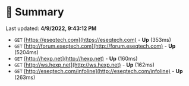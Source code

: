 # 📖 Summary
Last updated: **4/9/2022, 9:43:12 PM**

- `GET` [https://eseqtech.com](https://eseqtech.com) - **Up** (353ms)
- `GET` [http://forum.eseqtech.com](http://forum.eseqtech.com) - **Up** (5204ms)
- `GET` [http://hexp.net](http://hexp.net) - **Up** (160ms)
- `GET` [http://ws.hexp.net](http://ws.hexp.net) - **Up** (162ms)
- `GET` [http://eseqtech.com/infoline](http://eseqtech.com/infoline) - **Up** (263ms)
